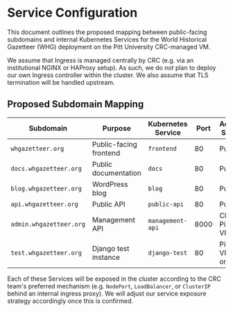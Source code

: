 # Service Configuration

This document outlines the proposed mapping between public-facing subdomains and internal Kubernetes Services for the
World Historical Gazetteer (WHG) deployment on the Pitt University CRC-managed VM.

We assume that Ingress is managed centrally by CRC (e.g. via an institutional NGINX or HAProxy setup). As such, we do 
*not* plan to deploy our own Ingress controller within the cluster. We also assume that TLS termination will be handled
upstream.

## Proposed Subdomain Mapping

| Subdomain               | Purpose                | Kubernetes Service | Port | Access Scope    |
|-------------------------|------------------------|--------------------|------|-----------------|
| `whgazetteer.org`       | Public-facing frontend | `frontend`         | 80   | Public          |
| `docs.whgazetteer.org`  | Public documentation   | `docs`             | 80   | Public          |
| `blog.whgazetteer.org`  | WordPress blog         | `blog`             | 80   | Public          |
| `api.whgazetteer.org`   | Public API             | `public-api`       | 80   | Public          |
| `admin.whgazetteer.org` | Management API         | `management-api`   | 8000 | CI/CD, Pitt VPN |
| `test.whgazetteer.org`  | Django test instance   | `django-test`      | 80   | Pitt VPN only   |

Each of these Services will be exposed in the cluster according to the CRC team's preferred mechanism (e.g. `NodePort`,
`LoadBalancer`, or `ClusterIP` behind an internal ingress proxy). We will adjust our service exposure strategy
accordingly once this is confirmed.